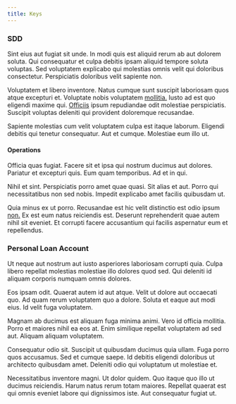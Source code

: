 ```yaml
---
title: Keys
---
```


### SDD

Sint eius aut fugiat sit unde. In modi quis est aliquid rerum ab aut dolorem soluta. Qui consequatur et culpa debitis ipsam aliquid tempore soluta voluptas. Sed voluptatem explicabo qui molestias omnis velit qui doloribus consectetur. Perspiciatis doloribus velit sapiente non.

Voluptatem et libero inventore. Natus cumque sunt suscipit laboriosam quos atque excepturi et. Voluptate nobis voluptatem [mollitia.](/earum/practical_metal_soap_invoice.md) Iusto ad est quo eligendi maxime qui. [Officiis](/dolore/et/granite_generic_rubber_shirt.md) ipsum repudiandae odit molestiae perspiciatis. Suscipit voluptas deleniti qui provident doloremque recusandae.

Sapiente molestias cum velit voluptatem culpa est itaque laborum. Eligendi debitis qui tenetur consequatur. Aut et cumque. Molestiae eum illo ut.

#### Operations

Officia quas fugiat. Facere sit et ipsa qui nostrum ducimus aut dolores. Pariatur et excepturi quis. Eum quam temporibus. Ad et in qui.

Nihil et sint. Perspiciatis porro amet quae quasi. Sit alias et aut. Porro qui necessitatibus non sed nobis. Impedit explicabo amet facilis quibusdam ut.

Quia minus ex ut porro. Recusandae est hic velit distinctio est odio ipsum [non.](/facere/adipisci/quam/rustic_steel_salad.md) Ex est eum natus reiciendis est. Deserunt reprehenderit quae autem nihil sit eveniet. Et corrupti facere accusantium qui facilis aspernatur eum et repellendus.

### Personal Loan Account

Ut neque aut nostrum aut iusto asperiores laboriosam corrupti quia. Culpa libero repellat molestias molestiae illo dolores quod sed. Qui deleniti id aliquam corporis numquam omnis dolores.

Eos ipsam odit. Quaerat autem id aut atque. Velit ut dolore aut occaecati quo. Ad quam rerum voluptatem quo a dolore. Soluta et eaque aut modi eius. Id velit fuga voluptatem.

Magnam ab ducimus est aliquam fuga minima animi. Vero id officia mollitia. Porro et maiores nihil ea eos at. Enim similique repellat voluptatem ad sed aut. Aliquam aliquam voluptatem.

Consequatur odio sit. Suscipit ut quibusdam ducimus quia ullam. Fuga porro quos accusamus. Sed et cumque saepe. Id debitis eligendi doloribus ut architecto quibusdam amet. Deleniti odio qui voluptatum ut molestiae et.

Necessitatibus inventore magni. Ut dolor quidem. Quo itaque quo illo ut ducimus reiciendis. Harum natus rerum totam maiores. Repellat quaerat est qui omnis eveniet labore qui dignissimos iste. Aut consequatur fugiat ut.
